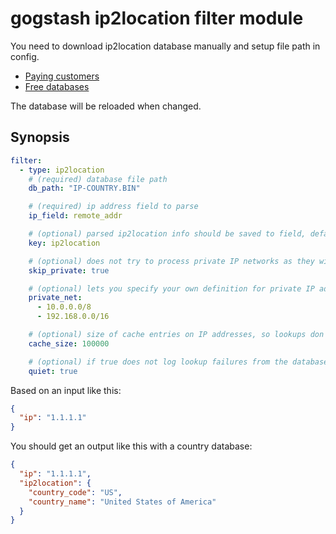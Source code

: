 # gogstash ip2location filter module

You need to download ip2location database manually and setup file path in config.

* [Paying customers](https://www.ip2location.com/file-download)
* [Free databases](https://lite.ip2location.com)

The database will be reloaded when changed.

## Synopsis

```yaml
filter:
  - type: ip2location
    # (required) database file path
    db_path: "IP-COUNTRY.BIN"

    # (required) ip address field to parse
    ip_field: remote_addr

    # (optional) parsed ip2location info should be saved to field, default: ip2location
    key: ip2location

    # (optional) does not try to process private IP networks as they will fail, default: false
    skip_private: true

    # (optional) lets you specify your own definition for private IP addresses, both IPv4 and IPv6, default is private IP addresses
    private_net:
      - 10.0.0.0/8
      - 192.168.0.0/16

    # (optional) size of cache entries on IP addresses, so lookups don't go through the database, default is 100000
    cache_size: 100000

    # (optional) if true does not log lookup failures from the database, default is false
    quiet: true
```

Based on an input like this:
```json
{
  "ip": "1.1.1.1"
}
```

You should get an output like this with a country database:
```json
{
  "ip": "1.1.1.1",
  "ip2location": {
    "country_code": "US",
    "country_name": "United States of America"
  }
}
```
